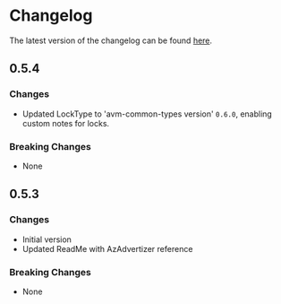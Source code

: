 # Changelog

The latest version of the changelog can be found [here](https://github.com/Azure/bicep-registry-modules/blob/main/avm/res/network/dns-zone/CHANGELOG.md).

## 0.5.4

### Changes

- Updated LockType to 'avm-common-types version' `0.6.0`, enabling custom notes for locks.

### Breaking Changes

- None

## 0.5.3

### Changes

- Initial version
- Updated ReadMe with AzAdvertizer reference

### Breaking Changes

- None
